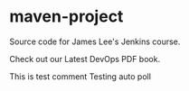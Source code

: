 # maven-project
Source code for James Lee's Jenkins course.

Check out our Latest DevOps PDF book.

This is test comment
Testing auto poll
